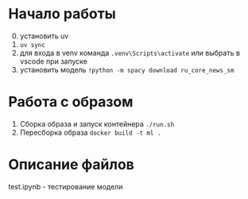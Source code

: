 # Начало работы
0) установить uv
1) `uv sync`
2) для входа в venv команда `.venv\Scripts\activate` или выбрать в vscode при запуске
3) установить модель `!python -m spacy download ru_core_news_sm`

# Работа с образом
1) Сборка образа и запуск контейнера `./run.sh`
2) Пересборка образа `docker build -t ml .`

# Описание файлов
test.ipynb - тестирование модели